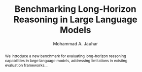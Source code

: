 ---
title: "Benchmarking Long-Horizon Reasoning in Large Language Models"
author: "Mohammad A. Jauhar"
year: 2023
status: "published"
venue: "International Conference on Machine Learning (ICML)"
tags:
  - LLMs
  - Evaluation
  - Benchmarking
links:
  - type: PDF
    url: /papers/2023-llm-evaluation.pdf
  - type: Website
    url: https://your-benchmark-website.com
abstract: "We introduce a new benchmark for evaluating long-horizon reasoning capabilities in large language models, addressing limitations in existing evaluation frameworks..."
---